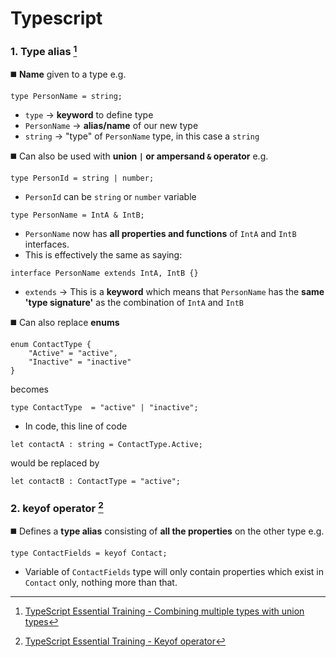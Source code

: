 # Typescript

### 1. **Type alias** [^1]

◼️ **Name** given to a type e.g.
```
type PersonName = string;
```
- `type` -> **keyword** to define type
- `PersonName` -> **alias/name** of our new type
- `string` -> "type" of `PersonName` type, in this case a `string`

◼️ Can also be used with **union `|` or ampersand  `&` operator** e.g.
```
type PersonId = string | number;
```
- `PersonId` can be `string` or `number` variable
```
type PersonName = IntA & IntB;
```
- `PersonName` now has **all properties and functions** of `IntA` and `IntB` interfaces.
- This is effectively the same as saying:
```
interface PersonName extends IntA, IntB {}
```
- `extends` -> This is a **keyword** which means that `PersonName` has the **same 'type signature'** as the combination of `IntA` and `IntB`

◼️ Can also replace **enums**
```
enum ContactType {
    "Active" = "active",
    "Inactive" = "inactive"
}
```
becomes
```
type ContactType  = "active" | "inactive";
```
- In code, this line of code
```
let contactA : string = ContactType.Active;
```
would be replaced by 
```
let contactB : ContactType = "active";
```

### 2. **keyof operator** [^2]

◼️ Defines a **type alias** consisting of **all the properties** on the other type e.g.
```
type ContactFields = keyof Contact;
```
- Variable of `ContactFields` type will only contain properties which exist in `Contact` only, nothing more than that.

[^1]: [TypeScript Essential Training - Combining multiple types with union types](https://www.linkedin.com/learning/typescript-essential-training-14687057/combining-multiple-types-with-union-types?autoplay=true&resume=false&u=2323090)

[^2]: [TypeScript Essential Training - Keyof operator](https://www.linkedin.com/learning/typescript-essential-training-14687057/keyof-operator?autoSkip=true&autoplay=true&resume=false&u=2323090)